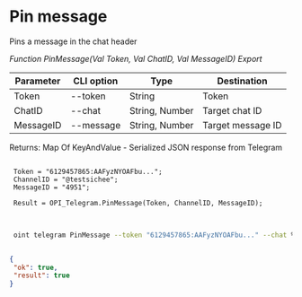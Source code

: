 ﻿---
sidebar_position: 4
---

# Pin message
 Pins a message in the chat header


*Function PinMessage(Val Token, Val ChatID, Val MessageID) Export*

 | Parameter | CLI option | Type | Destination |
 |-|-|-|-|
 | Token | --token | String | Token |
 | ChatID | --chat | String, Number | Target chat ID |
 | MessageID | --message | String, Number | Target message ID |

 
 Returns: Map Of KeyAndValue - Serialized JSON response from Telegram

```bsl title="Code example"
	
 Token = "6129457865:AAFyzNYOAFbu...";
 ChannelID = "@testsichee";
 MessageID = "4951";
 
 Result = OPI_Telegram.PinMessage(Token, ChannelID, MessageID);
	
```

```sh title="CLI command example"
 
 oint telegram PinMessage --token "6129457865:AAFyzNYOAFbu..." --chat %chat% --message "4951"

```


```json title="Result"

{
 "ok": true,
 "result": true
}

```
